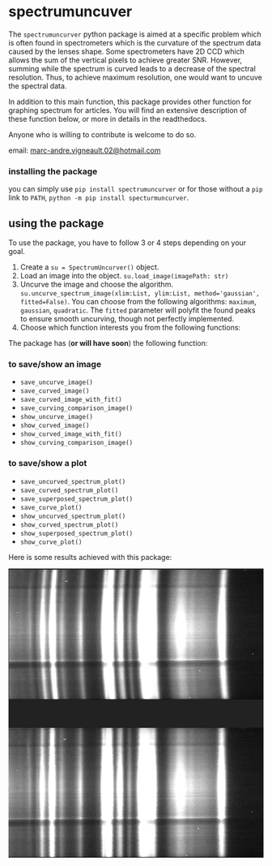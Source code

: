 # spectrumuncuver
The `spectrumuncurver` python package is aimed at a specific problem which is often found
in spectrometers which is the curvature of the spectrum data caused by the lenses shape. Some spectrometers have 2D CCD
which allows the sum of the vertical pixels to achieve greater SNR. However, summing while the spectrum is curved
leads to a decrease of the spectral resolution. Thus, to achieve maximum resolution, one would want to uncuve the spectral data.

In addition to this main function, this package provides other function for graphing spectrum for articles.
You will find an extensive description of these function below, or more in details in the readthedocs.

Anyone who is willing to contribute is welcome to do so.

email: marc-andre.vigneault.02@hotmail.com



### installing the package

you can simply use `pip install spectrumuncurver` or for those without a `pip` link to `PATH`, `python -m pip install specturmuncurver`.



## using the package

To use the package, you have to follow 3 or 4 steps depending on your goal.
1. Create a ``su = SpectrumUncurver()`` object.
2. Load an image into the object. ``su.load_image(imagePath: str)``
3. Uncurve the image and choose the algorithm. ``su.uncurve_spectrum_image(xlim:List, ylim:List, method='gaussian', fitted=False)``. 
You can choose from the following algorithms: ``maximum``, `gaussian`, `quadratic`. The ``fitted`` parameter will polyfit the found peaks to ensure
smooth uncurving, though not perfectly implemented.
4. Choose which function interests you from the following functions:

The package has (**or will have soon**) the following function:

### to save/show an image

- `save_uncurve_image()`
- `save_curved_image()`
- `save_curved_image_with_fit()`
- `save_curving_comparison_image()`
- `show_uncurve_image()`
- `show_curved_image()`
- `show_curved_image_with_fit()`
- `show_curving_comparison_image()`

### to save/show  a plot

- ``save_uncurved_spectrum_plot()``
- ``save_curved_spectrum_plot()``
- ``save_superposed_spectrum_plot()``
- ``save_curve_plot()``
- ``show_uncurved_spectrum_plot()``
- ``show_curved_spectrum_plot()``
- ``show_superposed_spectrum_plot()``
- ``show_curve_plot()``

Here is some results achieved with this package:

![image-20200712131837084](README.assets/firstResult.png)


